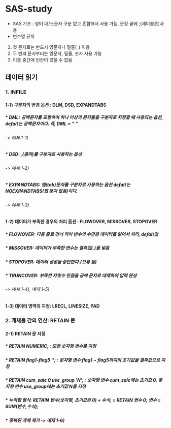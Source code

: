# SAS-study
* SAS 기초 : 영어 대/소문자 구분 없고 혼합해서 사용 가능, 문장 끝에 ;(세미콜론)사용
* 변수명 규칙 
1. 첫 문자로는 반드시 영문자나 밑줄(_) 이용 
2. 두 번째 문자부터는 영문자, 밑줄, 숫자 사용 가능
3. 이름 중간에 빈칸이 있을 수 없음

## 데이터 읽기
### 1. INFILE
#### 1-1) 구분자의 변경 옵션 : DLM, DSD, EXPANDTABS
##### * DML: 공백문자를 포함하여 하나 이상의 문자들을 구분자로 지정할 때 사용되는 옵션, defalt는 공백문자이다. 즉, DML = " "
###### -> 예제 1-1)

##### * DSD: ,(콤마)를 구분자로 사용하는 옵션
###### -> 예제 1-2)

##### * EXPANDTABS: 탭(tab)문자를 구분자로 사용하는 옵션 defalt는 NOEXPANDTABS(탭 문자 없음)이다.
###### -> 예제 1-3)


#### 1-2) 데이터가 부족한 경우의 처리 옵션 : FLOWOVER, MISSOVER, STOPOVER
##### * FLOWOVER: 다음 줄로 건너 띄어 변수의 수만큼 데이터를 읽어서 처리, defalt값
##### * MISSOVER: 데이터가 부족한 변수는 결측값(.)을 넣음
##### * STOPOVER: 데이터 생성을 중단한다.(오류 뜸)
##### * TRUNCOVER: 부족한 자릿수 만큼을 공백 문자로 대체하여 입력 완성
###### -> 예제 1-4), 예제 1-5)

#### 1-3) 데이터 영역의 지정: LRECL, LINESIZE, PAD

### 2. 개체들 간의 연산: RETAIN 문
#### 2-1) RETAIN 문 지정
##### * RETAIN _NUMERIC_; : 모든 숫자형 변수를 지정
##### * RETAIN flag1-flag5 ''; : 문자형 변수 flag1 ~ flag5까지의 초기값을 결측값으로 지정 
##### * RETAIN cum_sale 0 use_group 'N'; : 숫자형 변수 cum_sale에는 초기값 0, 문자형 변수 use_group에는 초기값 N을 지정
##### * 누적합 형식: RETAIN 변수(숫자형, 초기값은 0) + 수식; = RETAIN  변수 0; 변수 = SUM(변수,수식);
##### * 중복된 개체 제거 -> 예제 1-6)
